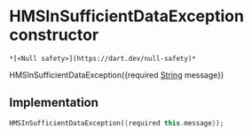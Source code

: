 


# HMSInSufficientDataException constructor




    *[<Null safety>](https://dart.dev/null-safety)*



HMSInSufficientDataException({required [String](https://api.flutter.dev/flutter/dart-core/String-class.html) message})





## Implementation

```dart
HMSInSufficientDataException({required this.message});
```







